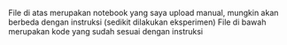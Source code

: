 File di atas merupakan notebook yang saya upload manual, mungkin akan berbeda dengan instruksi (sedikit dilakukan eksperimen)
File di bawah merupakan kode yang sudah sesuai dengan instruksi

